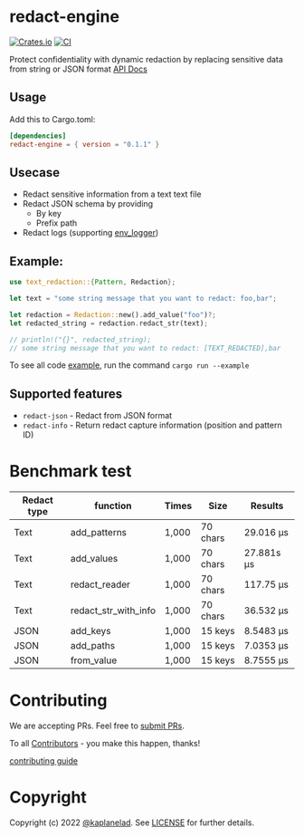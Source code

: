 # redact-engine
[![Crates.io](https://img.shields.io/crates/v/redact-engine?style=flat-square)](https://crates.io/crates/redact-engine)
[![CI](https://github.com/rusty-ferris-club/redact-engine/actions/workflows/ci.yaml/badge.svg)](https://github.com/rusty-ferris-club/redact-engine/actions/workflows/ci.yaml)

Protect confidentiality with dynamic redaction by replacing sensitive data from string or JSON format
[API Docs](https://docs.rs/redact-engine/0.1.0/redact_engine)
## Usage
Add this to Cargo.toml:
```toml
[dependencies]
redact-engine = { version = "0.1.1" }
```

## Usecase
 - Redact sensitive information from a text text file
 - Redact JSON schema by providing
    - By key
    - Prefix path
 - Redact logs (supporting [env_logger](./redact-engine//examples/logger/env-logger))

## Example:
```rs
use text_redaction::{Pattern, Redaction};

let text = "some string message that you want to redact: foo,bar";

let redaction = Redaction::new().add_value("foo")?;
let redacted_string = redaction.redact_str(text);

// println!("{}", redacted_string); 
// some string message that you want to redact: [TEXT_REDACTED],bar
```

To see all code [example](./redact-engine/examples), run the command `cargo run --example`

## Supported features 
 - `redact-json` - Redact from JSON format
 - `redact-info` - Return redact capture information (position and pattern ID)

# Benchmark test

Redact type | function | Times | Size | Results
--- | ---| --- | --- | --- 
Text | add_patterns | 1,000 | 70 chars | 29.016 µs |
Text | add_values | 1,000 | 70 chars | 27.881s µs |
Text | redact_reader | 1,000 | 70 chars | 117.75 µs |
Text | redact_str_with_info | 1,000 | 70 chars | 36.532 µs |
JSON | add_keys | 1,000 | 15 keys | 8.5483 µs |
JSON | add_paths | 1,000 | 15 keys | 7.0353 µs |
JSON | from_value | 1,000 | 15 keys | 8.7555 µs |

# Contributing

We are accepting PRs. Feel free to [submit PRs](https://github.com/rusty-ferris-club/redact-engine/pulls).

To all [Contributors](https://github.com/rusty-ferris-club/redact-engine/graphs/contributors) - you make this happen, thanks!

[contributing guide](CONTRIBUTING.md)

# Copyright

Copyright (c) 2022 [@kaplanelad](https://github.com/kaplanelad). See [LICENSE](LICENSE) for further details.
